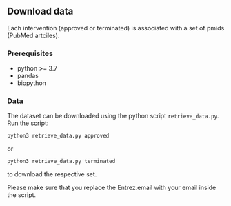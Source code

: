 
## Download data

Each intervention (approved or terminated) is associated with a set of pmids (PubMed artciles).

### Prerequisites

- python >= 3.7
- pandas
- biopython


### Data

The dataset can be downloaded using the python script `retrieve_data.py`. Run the script:

```
python3 retrieve_data.py approved
```
or
```
python3 retrieve_data.py terminated
```

to download the respective set.

Please make sure that you replace the Entrez.email with your email inside the script.

